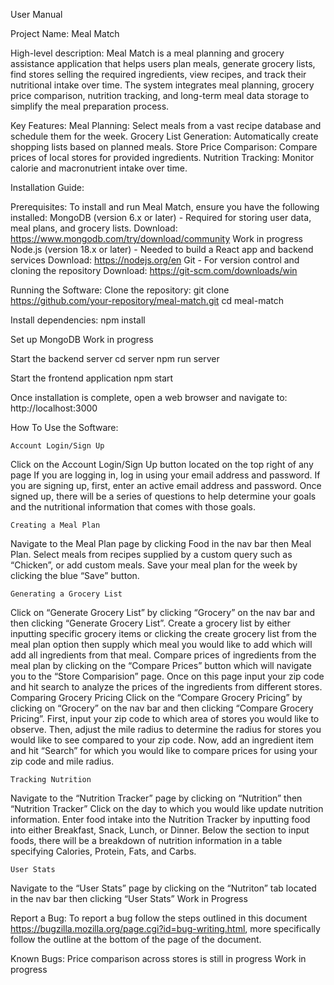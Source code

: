 User Manual

Project Name: Meal Match

High-level description: Meal Match is a meal planning and grocery assistance application that helps users plan meals, generate grocery lists, find stores selling the required ingredients, view recipes, and track their nutritional intake over time. The system integrates meal planning, grocery price comparison, nutrition tracking, and long-term meal data storage to simplify the meal preparation process.

Key Features: 
Meal Planning: Select meals from a vast recipe database and schedule them for the week.
Grocery List Generation: Automatically create shopping lists based on planned meals.
Store Price Comparison: Compare prices of local stores for provided ingredients.
Nutrition Tracking: Monitor calorie and macronutrient intake over time.

Installation Guide: 

Prerequisites: 
To install and run Meal Match, ensure you have the following installed:
MongoDB (version 6.x or later) - Required for storing user data, meal plans, and grocery lists. 
Download: https://www.mongodb.com/try/download/community
Work in progress
Node.js (version 18.x or later) - Needed to build a React app and backend services
Download: https://nodejs.org/en
Git - For version control and cloning the repository
Download: https://git-scm.com/downloads/win

Running the Software:
Clone the repository: 
git clone https://github.com/your-repository/meal-match.git
cd meal-match

Install dependencies: 
npm install

Set up MongoDB
Work in progress

Start the backend server
cd server
npm run server

Start the frontend application
npm start

Once installation is complete, open a web browser and navigate to: 
http://localhost:3000

How To Use the Software: 

	Account Login/Sign Up
Click on the Account Login/Sign Up button located on the top right of any page
If you are logging in, log in using your email address and password.
If you are signing up, first, enter an active email address and password. Once signed up, there will be a series of questions to help determine your goals and the nutritional information that comes with those goals. 

	Creating a Meal Plan
Navigate to the Meal Plan page by clicking Food in the nav bar then Meal Plan. 
Select meals from recipes supplied by a custom query such as “Chicken”, or add custom meals. 
Save your meal plan for the week by clicking the blue “Save” button.

	Generating a Grocery List
Click on “Generate Grocery List” by clicking “Grocery” on the nav bar and then clicking “Generate Grocery List”. 
Create a grocery list by either inputting specific grocery items or clicking the create grocery list from the meal plan option then supply which meal you would like to add which will add all ingredients from that meal. 
Compare prices of ingredients from the meal plan by clicking on the “Compare Prices” button which will navigate you to the “Store Comparision” page. Once on this page input your zip code and hit search to analyze the prices of the ingredients from different stores. 
Comparing Grocery Pricing
Click on the “Compare Grocery Pricing” by clicking on “Grocery” on the nav bar and then clicking “Compare Grocery Pricing”.
First, input your zip code to which area of stores you would like to observe.
Then, adjust the mile radius to determine the radius for stores you would like to see compared to your zip code. 
Now, add an ingredient item and hit “Search” for which you would like to compare prices for using your zip code and mile radius. 

	Tracking Nutrition
Navigate to the “Nutrition Tracker” page by clicking on “Nutrition” then “Nutrition Tracker” 
Click on the day to which you would like update nutrition information. 
Enter food intake into the Nutrition Tracker by inputting food into either Breakfast, Snack, Lunch, or Dinner. 
Below the section to input foods, there will be a breakdown of nutrition information in a table specifying Calories, Protein, Fats, and Carbs. 

	User Stats
Navigate to the “User Stats” page by clicking on the “Nutriton” tab located in the nav bar then clicking “User Stats”
Work in Progress

Report a Bug:
To report a bug follow the steps outlined in this document https://bugzilla.mozilla.org/page.cgi?id=bug-writing.html, more specifically follow the outline at the bottom of the page of the document. 

Known Bugs:
Price comparison across stores is still in progress
Work in progress
